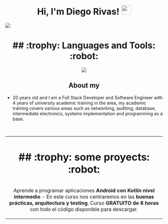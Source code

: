 <h1 align="center">
Hi, I'm Diego Rivas!
  <img src="" width="30"></h1>


<img src="https://i.postimg.cc/CLw3pZZ0/1678632810568.png">

<div align="center"> <h1>## :trophy: Languages and Tools: :robot:</h1></div>

 


<p align="center">
  <a href="https://skillicons.dev">
    <img src="https://skillicons.dev/icons?i=git,vim,ae,arduino,bash,blender,bootstrap,cpp,css,discord,electron,figma,firebase,git,github,html,js,laravel,linkedin,linux,mysql,nodejs,ps,php,postgres,pr,react,vscode,neovim,wordpress" />
  </a>
</p>

<h2 align="center">About my</h2>

- 20 years old and I am a Full Stack Developer and Software Engineer with 4 years of university academic training in the area, my academic training covers various areas such as networking, auditing, database, intermediate electronics, systems implementation and programming as a base.
  
<br>

<table>
<tr>
<td width="100%">
  <div align="center"> <h1>## :trophy: some proyects: :robot:</h1></div>

<div align="center">
<a href=""https://https://github.com/DiegoRivasDev/woocomers-and-wordpress" target="_blank"><img src="https://i.postimg.cc/bvfdqH1r/15.png"  alt=""></a>
<p>


</p>
<p>Aprende a programar aplicaciones <strong>Android con Kotlin nivel intermedio</strong> - En este curso nos centraremos en las <strong>buenas prácticas, arquitectura y testing</strong>. Curso <strong>GRATUITO de 8 horas</strong> con todo el código disponible para descargar.</p>
</div>
                                                                                      
</td>                                                    
</table>                            
